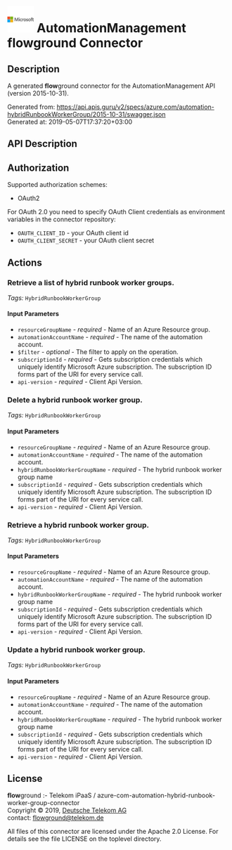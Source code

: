 # ![LOGO](logo.png) AutomationManagement **flow**ground Connector

## Description

A generated **flow**ground connector for the AutomationManagement API (version 2015-10-31).

Generated from: https://api.apis.guru/v2/specs/azure.com/automation-hybridRunbookWorkerGroup/2015-10-31/swagger.json<br/>
Generated at: 2019-05-07T17:37:20+03:00

## API Description



## Authorization

Supported authorization schemes:
- OAuth2

For OAuth 2.0 you need to specify OAuth Client credentials as environment variables in the connector repository:
* `OAUTH_CLIENT_ID` - your OAuth client id
* `OAUTH_CLIENT_SECRET` - your OAuth client secret

## Actions

### Retrieve a list of hybrid runbook worker groups.

*Tags:* `HybridRunbookWorkerGroup`

#### Input Parameters
* `resourceGroupName` - _required_ - Name of an Azure Resource group.
* `automationAccountName` - _required_ - The name of the automation account.
* `$filter` - _optional_ - The filter to apply on the operation.
* `subscriptionId` - _required_ - Gets subscription credentials which uniquely identify Microsoft Azure subscription. The subscription ID forms part of the URI for every service call.
* `api-version` - _required_ - Client Api Version.

### Delete a hybrid runbook worker group.

*Tags:* `HybridRunbookWorkerGroup`

#### Input Parameters
* `resourceGroupName` - _required_ - Name of an Azure Resource group.
* `automationAccountName` - _required_ - The name of the automation account.
* `hybridRunbookWorkerGroupName` - _required_ - The hybrid runbook worker group name
* `subscriptionId` - _required_ - Gets subscription credentials which uniquely identify Microsoft Azure subscription. The subscription ID forms part of the URI for every service call.
* `api-version` - _required_ - Client Api Version.

### Retrieve a hybrid runbook worker group.

*Tags:* `HybridRunbookWorkerGroup`

#### Input Parameters
* `resourceGroupName` - _required_ - Name of an Azure Resource group.
* `automationAccountName` - _required_ - The name of the automation account.
* `hybridRunbookWorkerGroupName` - _required_ - The hybrid runbook worker group name
* `subscriptionId` - _required_ - Gets subscription credentials which uniquely identify Microsoft Azure subscription. The subscription ID forms part of the URI for every service call.
* `api-version` - _required_ - Client Api Version.

### Update a hybrid runbook worker group.

*Tags:* `HybridRunbookWorkerGroup`

#### Input Parameters
* `resourceGroupName` - _required_ - Name of an Azure Resource group.
* `automationAccountName` - _required_ - The name of the automation account.
* `hybridRunbookWorkerGroupName` - _required_ - The hybrid runbook worker group name
* `subscriptionId` - _required_ - Gets subscription credentials which uniquely identify Microsoft Azure subscription. The subscription ID forms part of the URI for every service call.
* `api-version` - _required_ - Client Api Version.

## License

**flow**ground :- Telekom iPaaS / azure-com-automation-hybrid-runbook-worker-group-connector<br/>
Copyright © 2019, [Deutsche Telekom AG](https://www.telekom.de)<br/>
contact: flowground@telekom.de

All files of this connector are licensed under the Apache 2.0 License. For details
see the file LICENSE on the toplevel directory.
